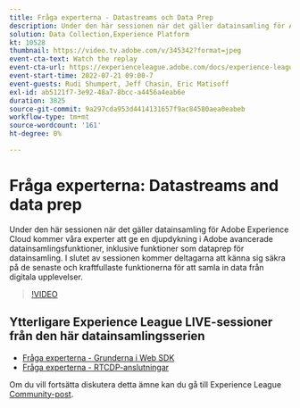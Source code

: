 ```yaml
---
title: Fråga experterna - Datastreams och Data Prep
description: Under den här sessionen när det gäller datainsamling för Adobe Experience Cloud kommer våra experter att ge en djupdykning i Adobe avancerade datainsamlingsfunktioner, inklusive funktioner som dataprep för datainsamling. I slutet av sessionen kommer deltagarna att känna sig säkra på de senaste och kraftfullaste funktionerna för att samla in data från digitala upplevelser.
solution: Data Collection,Experience Platform
kt: 10528
thumbnail: https://video.tv.adobe.com/v/345342?format=jpeg
event-cta-text: Watch the replay
event-cta-url: https://experienceleague.adobe.com/docs/experience-league-live-events/events/episodes/exl-live-episode-07-21-22.html?lang=en
event-start-time: 2022-07-21 09:00-7
event-guests: Rudi Shumpert, Jeff Chasin, Eric Matisoff
exl-id: ab5121f7-3e92-48a7-8bcc-a4456a4eab6e
duration: 3825
source-git-commit: 9a297cda953d4414131657f9ac84580aea0eabeb
workflow-type: tm+mt
source-wordcount: '161'
ht-degree: 0%

---
```


# Fråga experterna: Datastreams and data prep

Under den här sessionen när det gäller datainsamling för Adobe Experience Cloud kommer våra experter att ge en djupdykning i Adobe avancerade datainsamlingsfunktioner, inklusive funktioner som dataprep för datainsamling. I slutet av sessionen kommer deltagarna att känna sig säkra på de senaste och kraftfullaste funktionerna för att samla in data från digitala upplevelser.

>[!VIDEO](https://video.tv.adobe.com/v/345342/?quality=12&learn=on)

## Ytterligare Experience League LIVE-sessioner från den här datainsamlingsserien

* [Fråga experterna - Grunderna i Web SDK](exl-live-episode-05-26-22.md)
* [Fråga experterna - RTCDP-anslutningar](exl-live-episode-06-23-22.md)

Om du vill fortsätta diskutera detta ämne kan du gå till Experience League [Community-post](https://experienceleaguecommunities.adobe.com/t5/adobe-experience-platform/aep-community-qna-coffee-break-7-21-22-10-30am-pt-adobe/td-p/461503).

